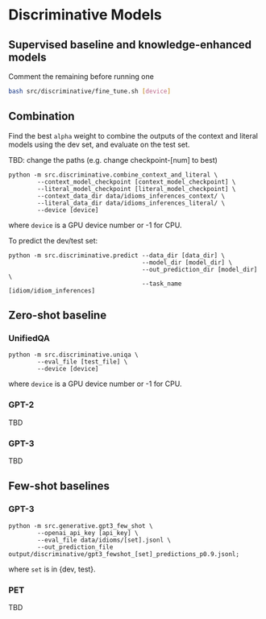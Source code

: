 # Discriminative Models

## Supervised baseline and knowledge-enhanced models
Comment the remaining before running one

```bash
bash src/discriminative/fine_tune.sh [device] 
```

## Combination

Find the best `alpha` weight to combine the outputs of the context and literal models using the dev set, and evaluate on the test set.

TBD: change the paths (e.g. change checkpoint-[num] to best)

```
python -m src.discriminative.combine_context_and_literal \
        --context_model_checkpoint [context_model_checkpoint] \
        --literal_model_checkpoint [literal_model_checkpoint] \
        --context_data_dir data/idioms_inferences_context/ \
        --literal_data_dir data/idioms_inferences_literal/ \        
        --device [device]
```

where `device` is a GPU device number or -1 for CPU.

To predict the dev/test set:

```
python -m src.discriminative.predict --data_dir [data_dir] \
                                     --model_dir [model_dir] \
                                     --out_prediction_dir [model_dir] \
                                     --task_name [idiom/idiom_inferences]
```

## Zero-shot baseline 

### UnifiedQA

```
python -m src.discriminative.uniqa \
        --eval_file [test_file] \
        --device [device]
```

where `device` is a GPU device number or -1 for CPU.

### GPT-2

TBD

### GPT-3

TBD

## Few-shot baselines

### GPT-3

```
python -m src.generative.gpt3_few_shot \
        --openai_api_key [api_key] \
        --eval_file data/idioms/[set].jsonl \
        --out_prediction_file output/discriminative/gpt3_fewshot_[set]_predictions_p0.9.jsonl;
```

where `set` is in {dev, test}.

### PET


TBD
